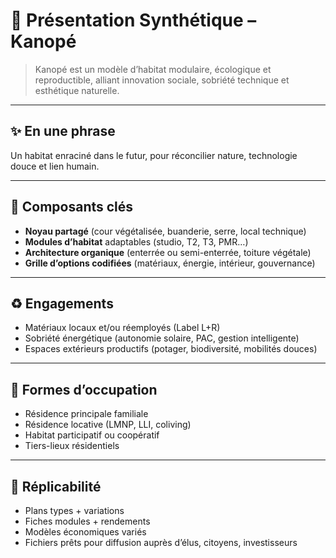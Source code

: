 # 🌿 Présentation Synthétique – Kanopé

> Kanopé est un modèle d’habitat modulaire, écologique et reproductible, alliant innovation sociale, sobriété technique et esthétique naturelle.

---

## ✨ En une phrase

Un habitat enraciné dans le futur, pour réconcilier nature, technologie douce et lien humain.

---

## 🧱 Composants clés

- **Noyau partagé** (cour végétalisée, buanderie, serre, local technique)
- **Modules d’habitat** adaptables (studio, T2, T3, PMR…)
- **Architecture organique** (enterrée ou semi-enterrée, toiture végétale)
- **Grille d’options codifiées** (matériaux, énergie, intérieur, gouvernance)

---

## ♻️ Engagements

- Matériaux locaux et/ou réemployés (Label L+R)
- Sobriété énergétique (autonomie solaire, PAC, gestion intelligente)
- Espaces extérieurs productifs (potager, biodiversité, mobilités douces)

---

## 💬 Formes d’occupation

- Résidence principale familiale
- Résidence locative (LMNP, LLI, coliving)
- Habitat participatif ou coopératif
- Tiers-lieux résidentiels

---

## 🔄 Réplicabilité

- Plans types + variations
- Fiches modules + rendements
- Modèles économiques variés
- Fichiers prêts pour diffusion auprès d’élus, citoyens, investisseurs

